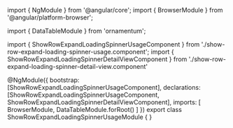 import { NgModule } from '@angular/core';
import { BrowserModule } from '@angular/platform-browser';
  
import { DataTableModule } from 'ornamentum';
  
import { ShowRowExpandLoadingSpinnerUsageComponent } from './show-row-expand-loading-spinner-usage.component';
import { ShowRowExpandLoadingSpinnerDetailViewComponent } from './show-row-expand-loading-spinner-detail-view.component'

@NgModule({
 bootstrap: [ShowRowExpandLoadingSpinnerUsageComponent],
 declarations: [ShowRowExpandLoadingSpinnerUsageComponent, ShowRowExpandLoadingSpinnerDetailViewComponent],
 imports: [
    BrowserModule, 
    DataTableModule.forRoot()
  ]
})
export class ShowRowExpandLoadingSpinnerUsageModule {
}

